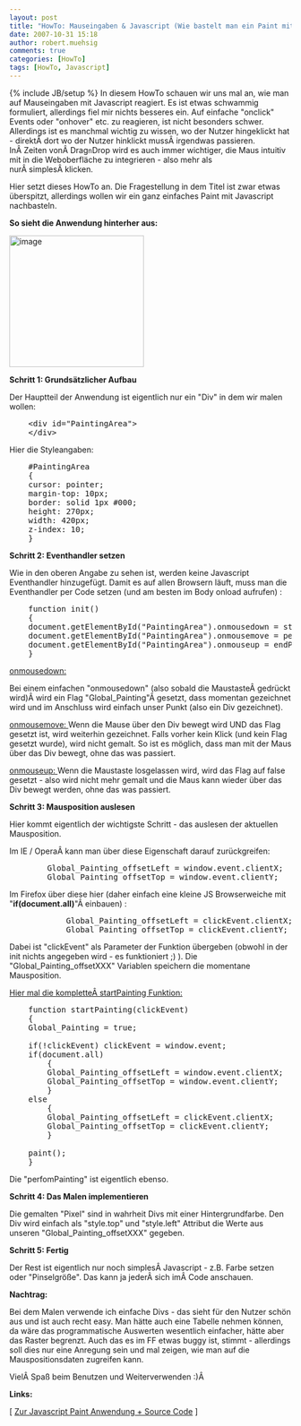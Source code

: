 ```yaml
---
layout: post
title: "HowTo: Mauseingaben & Javascript (Wie bastelt man ein Paint mit Javascript?)"
date: 2007-10-31 15:18
author: robert.muehsig
comments: true
categories: [HowTo]
tags: [HowTo, Javascript]
---
```

{% include JB/setup %}
In diesem HowTo schauen wir uns mal an, wie man auf Mauseingaben mit Javascript reagiert. Es ist etwas schwammig formuliert, allerdings fiel mir nichts besseres ein.
Auf einfache "onclick" Events oder "onhover" etc. zu reagieren, ist nicht besonders schwer. Allerdings ist es manchmal wichtig zu wissen, wo der Nutzer hingeklickt hat - direktÂ dort wo der Nutzer hinklickt mussÂ irgendwas passieren. InÂ Zeiten vonÂ Drag`n`Drop wird es auch immer wichtiger, die Maus intuitiv mit in die Weboberfläche zu integrieren - also mehr als nurÂ simplesÂ klicken.

Hier setzt dieses HowTo an. Die Fragestellung in dem Titel ist zwar etwas überspitzt, allerdings wollen wir ein ganz einfaches Paint mit Javascript nachbasteln.

<strong>So sieht die Anwendung hinterher aus:</strong>

<a atomicselection="true" href="{{BASE_PATH}}/assets/wp-images/image142.png"><img border="0" width="240" src="{{BASE_PATH}}/assets/wp-images/image-thumb121.png" alt="image" height="235" style="border: 0px" /></a>

<strong>Schritt 1: Grundsätzlicher Aufbau</strong>

Der Hauptteil der Anwendung ist eigentlich nur ein "Div" in dem wir malen wollen:
<pre class="csharpcode">    &lt;div id=<span class="str">"PaintingArea"</span>&gt; 
    &lt;/div&gt;</pre>
Hier die Styleangaben:
<pre class="csharpcode">    #PaintingArea 
    { 
    cursor: pointer; 
    margin-top: 10px; 
    border: solid 1px #000; 
    height: 270px; 
    width: 420px; 
    z-index: 10; 
    }</pre>
<strong>Schritt 2: Eventhandler setzen</strong>

Wie in den oberen Angabe zu sehen ist, werden keine Javascript Eventhandler hinzugefügt. Damit es auf allen Browsern läuft, muss man die Eventhandler per Code setzen (und am besten im Body onload aufrufen) :
<pre class="csharpcode">    function init() 
    { 
    document.getElementById(<span class="str">"PaintingArea"</span>).onmousedown = startPainting; 
    document.getElementById(<span class="str">"PaintingArea"</span>).onmousemove = performPainting; 
    document.getElementById(<span class="str">"PaintingArea"</span>).onmouseup = endPainting; 
    }</pre>
<u>onmousedown:</u>

Bei einem einfachen "onmousedown" (also sobald die MaustasteÂ gedrückt wird)Â wird ein Flag "Global_Painting"Â gesetzt, dass momentan gezeichnet wird und im Anschluss wird einfach unser Punkt (also ein Div gezeichnet).

<u>onmousemove:
</u>Wenn die Mause über den Div bewegt wird UND das Flag gesetzt ist, wird weiterhin gezeichnet. Falls vorher kein Klick (und kein Flag gesetzt wurde), wird nicht gemalt. So ist es möglich, dass man mit der Maus über das Div bewegt, ohne das was passiert.

<u>onmouseup:
</u>Wenn die Maustaste losgelassen wird, wird das Flag auf false gesetzt - also wird nicht mehr gemalt und die Maus kann wieder über das Div bewegt werden, ohne das was passiert.

<strong>Schritt 3: Mausposition auslesen</strong>

Hier kommt eigentlich der wichtigste Schritt - das auslesen der aktuellen Mausposition.

Im IE / OperaÂ kann man über diese Eigenschaft darauf zurückgreifen:
<pre class="csharpcode">        Global_Painting_offsetLeft = window.<span class="kwrd">event</span>.clientX; 
        Global_Painting_offsetTop = window.<span class="kwrd">event</span>.clientY;</pre>
Im Firefox über diese hier (daher einfach eine kleine JS Browserweiche mit "<strong>if(document.all)</strong>"Â einbauen) :
<pre class="csharpcode">            Global_Painting_offsetLeft = clickEvent.clientX; 
            Global_Painting_offsetTop = clickEvent.clientY;</pre>
Dabei ist "clickEvent" als Parameter der Funktion übergeben (obwohl in der init nichts angegeben wird - es funktioniert ;) ).
Die "Global_Painting_offsetXXX" Variablen speichern die momentane Mausposition.

<u>Hier mal die kompletteÂ startPainting Funktion:</u>
<pre class="csharpcode">    function startPainting(clickEvent) 
    { 
    Global_Painting = <span class="kwrd">true</span>;    

    <span class="kwrd">if</span>(!clickEvent) clickEvent = window.<span class="kwrd">event</span>; 
    <span class="kwrd">if</span>(document.all) 
        { 
        Global_Painting_offsetLeft = window.<span class="kwrd">event</span>.clientX; 
        Global_Painting_offsetTop = window.<span class="kwrd">event</span>.clientY; 
        } 
    <span class="kwrd">else</span> 
        { 
        Global_Painting_offsetLeft = clickEvent.clientX; 
        Global_Painting_offsetTop = clickEvent.clientY; 
        }    

    paint(); 
    }</pre>
Die "perfomPainting" ist eigentlich ebenso.

<strong>Schritt 4: Das Malen implementieren</strong>

Die gemalten "Pixel" sind in wahrheit Divs mit einer Hintergrundfarbe. Den Div wird einfach als "style.top" und "style.left" Attribut die Werte aus unseren "Global_Painting_offsetXXX" gegeben.

<strong>Schritt 5: Fertig</strong>

Der Rest ist eigentlich nur noch simplesÂ Javascript - z.B. Farbe setzen oder "Pinselgröße". Das kann ja jederÂ sich imÂ Code anschauen.

<strong>Nachtrag:</strong>

Bei dem Malen verwende ich einfache Divs - das sieht für den Nutzer schön aus und ist auch recht easy. Man hätte auch eine Tabelle nehmen können, da wäre das programmatische Auswerten wesentlich einfacher, hätte aber das Raster begrenzt. Auch das es im FF etwas buggy ist, stimmt - allerdings soll dies nur eine Anregung sein und mal zeigen, wie man auf die Mauspositionsdaten zugreifen kann.

VielÂ Spaß beim Benutzen und Weiterverwenden :)Â 

<strong>Links:</strong>

[ <a href="http://code-developer.de/democode/jspaint/">Zur Javascript Paint Anwendung + Source Code</a> ]
